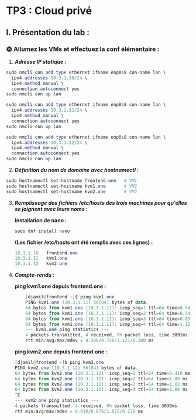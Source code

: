 # TP3 : Cloud privé

## I. Présentation du lab :

### 🌞 Allumez les VMs et effectuez la conf élémentaire :

1. **_Adresse IP statique :_**  

```powershell
sudo nmcli con add type ethernet ifname enp0s8 con-name lan \
  ipv4.addresses 10.3.1.10/24 \
  ipv4.method manual \
  connection.autoconnect yes
sudo nmcli con up lan
```

```powershell
sudo nmcli con add type ethernet ifname enp0s8 con-name lan \
  ipv4.addresses 10.3.1.11/24 \
  ipv4.method manual \
  connection.autoconnect yes
sudo nmcli con up lan
```

```powershell
sudo nmcli con add type ethernet ifname enp0s8 con-name lan \
  ipv4.addresses 10.3.1.12/24 \
  ipv4.method manual \
  connection.autoconnect yes
sudo nmcli con up lan
```

2. **_Définition du nom de domaine avec hostnamectl :_**  

```powershell
sudo hostnamectl set-hostname frontend.one   # VM1
sudo hostnamectl set-hostname kvm1.one       # VM2
sudo hostnamectl set-hostname kvm2.one       # VM3
```

3. **_Remplissage des fichiers /etc/hosts des trois machines pour qu'elles se joignent avec leurs noms :_**

    **Installation de nano :**
    
    ```powershell
    sudo dnf install nano
    ```

    **(Les fichier /etc/hosts ont été remplis avec ces lignes) :**

    ```powershell
    10.3.1.10   frontend.one
    10.3.1.11   kvm1.one
    10.3.1.12   kvm2.one
    ```

4. **_Compte-rendu :_**

    **ping kvm1.one depuis frontend.one :**

    ```powershell
        [djamil@frontend ~]$ ping kvm1.one
        PING kvm1.one (10.3.1.11) 56(84) bytes of data.
        64 bytes from kvm1.one (10.3.1.11): icmp_seq=1 ttl=64 time=0.545 ms
        64 bytes from kvm1.one (10.3.1.11): icmp_seq=2 ttl=64 time=0.346 ms
        64 bytes from kvm1.one (10.3.1.11): icmp_seq=3 ttl=64 time=0.892 ms
        64 bytes from kvm1.one (10.3.1.11): icmp_seq=4 ttl=64 time=1.12 ms
        --- kvm1.one ping statistics ---
        4 packets transmitted, 4 received, 0% packet loss, time 3091ms
        rtt min/avg/max/mdev = 0.346/0.726/1.121/0.300 ms
    ```

    **ping kvm2.one depuis frontend.one :**

    ```powershell
    [djamil@frontend ~]$ ping kvm2.one
    PING kvm2.one (10.3.1.12) 56(84) bytes of data.
    64 bytes from kvm2.one (10.3.1.12): icmp_seq=1 ttl=64 time=0.410 ms
    64 bytes from kvm2.one (10.3.1.12): icmp_seq=2 ttl=64 time=1.00 ms
    64 bytes from kvm2.one (10.3.1.12): icmp_seq=3 ttl=64 time=1.02 ms
    64 bytes from kvm2.one (10.3.1.12): icmp_seq=4 ttl=64 time=1.08 ms
    ^C
    --- kvm2.one ping statistics ---
    4 packets transmitted, 4 received, 0% packet loss, time 3038ms
    rtt min/avg/max/mdev = 0.410/0.876/1.075/0.270 ms
    ```